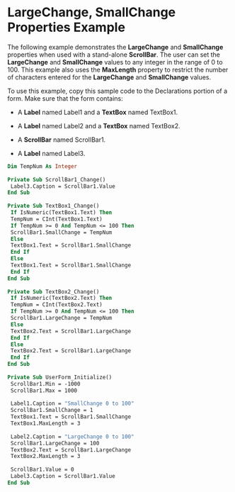 
# LargeChange, SmallChange Properties Example

The following example demonstrates the  **LargeChange** and **SmallChange** properties when used with a stand-alone **ScrollBar**. The user can set the  **LargeChange** and **SmallChange** values to any integer in the range of 0 to 100. This example also uses the **MaxLength** property to restrict the number of characters entered for the **LargeChange** and **SmallChange** values.

To use this example, copy this sample code to the Declarations portion of a form. Make sure that the form contains:




- A  **Label** named Label1 and a **TextBox** named TextBox1.
    
- A  **Label** named Label2 and a **TextBox** named TextBox2.
    
- A  **ScrollBar** named ScrollBar1.
    
- A  **Label** named Label3.
    




```vb
Dim TempNum As Integer 
 
Private Sub ScrollBar1_Change() 
 Label3.Caption = ScrollBar1.Value 
End Sub 
 
Private Sub TextBox1_Change() 
 If IsNumeric(TextBox1.Text) Then 
 TempNum = CInt(TextBox1.Text) 
 If TempNum >= 0 And TempNum <= 100 Then 
 ScrollBar1.SmallChange = TempNum 
 Else 
 TextBox1.Text = ScrollBar1.SmallChange 
 End If 
 Else 
 TextBox1.Text = ScrollBar1.SmallChange 
 End If 
End Sub 
 
Private Sub TextBox2_Change() 
 If IsNumeric(TextBox2.Text) Then 
 TempNum = CInt(TextBox2.Text) 
 If TempNum >= 0 And TempNum <= 100 Then 
 ScrollBar1.LargeChange = TempNum 
 Else 
 TextBox2.Text = ScrollBar1.LargeChange 
 End If 
 Else 
 TextBox2.Text = ScrollBar1.LargeChange 
 End If 
End Sub 
 
Private Sub UserForm_Initialize() 
 ScrollBar1.Min = -1000 
 ScrollBar1.Max = 1000 
 
 Label1.Caption = "SmallChange 0 to 100" 
 ScrollBar1.SmallChange = 1 
 TextBox1.Text = ScrollBar1.SmallChange 
 TextBox1.MaxLength = 3 
 
 Label2.Caption = "LargeChange 0 to 100" 
 ScrollBar1.LargeChange = 100 
 TextBox2.Text = ScrollBar1.LargeChange 
 TextBox2.MaxLength = 3 
 
 ScrollBar1.Value = 0 
 Label3.Caption = ScrollBar1.Value 
End Sub
```

